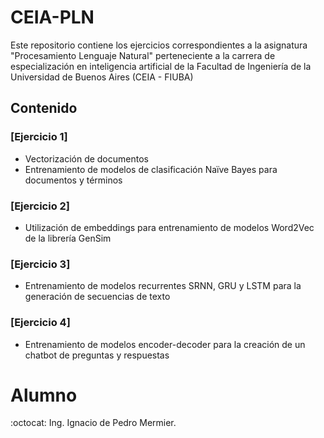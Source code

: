 # CEIA-PLN
Este repositorio contiene los ejercicios correspondientes a la asignatura "Procesamiento Lenguaje Natural" perteneciente a la carrera de especialización en inteligencia artificial de la Facultad de Ingeniería de la Universidad de Buenos Aires (CEIA - FIUBA)

## Contenido

### [Ejercicio 1]
* Vectorización de documentos
* Entrenamiento de modelos de clasificación Naïve Bayes para documentos y términos

### [Ejercicio 2]
* Utilización de embeddings para entrenamiento de modelos Word2Vec de la librería GenSim

### [Ejercicio 3]
* Entrenamiento de modelos recurrentes SRNN, GRU y LSTM para la generación de secuencias de texto

### [Ejercicio 4]
* Entrenamiento de modelos encoder-decoder para la creación de un chatbot de preguntas y respuestas

# Alumno
:octocat: Ing. Ignacio de Pedro Mermier.
